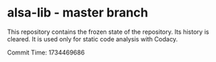 # alsa-lib - master branch

This repository contains the frozen state of the repository.
Its history is cleared. It is used only for static code
analysis with Codacy.

Commit Time: 1734469686